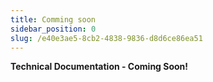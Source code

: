 ```yaml
---
title: Comming soon
sidebar_position: 0
slug: /e40e3ae5-8cb2-4838-9836-d8d6ce86ea51
---
```




**Technical Documentation - Coming Soon!**

